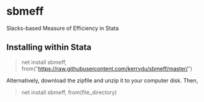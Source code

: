 # sbmeff
 Slacks-based Measure of Efficiency in Stata
 
 ## Installing within Stata
 
 > net install sbmeff, from("https://raw.githubusercontent.com/kerrydu/sbmeff/master/")
 
 Alternatively, download the zipfile and unzip it to your computer disk. Then,
   > net install sbmeff, from(file_directory)
